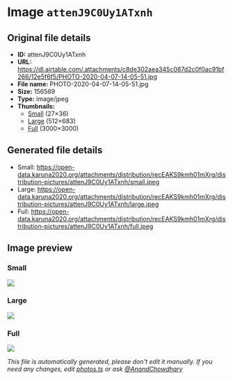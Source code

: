 # Image `attenJ9C0Uy1ATxnh`

## Original file details

- **ID:** attenJ9C0Uy1ATxnh
- **URL:** https://dl.airtable.com/.attachments/c8de302aea345c087d2c0f0ac91bf266/12e5f6f5/PHOTO-2020-04-07-14-05-51.jpg
- **File name:** PHOTO-2020-04-07-14-05-51.jpg
- **Size:** 156569
- **Type:** image/jpeg
- **Thumbnails:**
  - [Small](https://dl.airtable.com/.attachmentThumbnails/83ae4e6aa13730af3c4f8edbfc5d1a63/5914272d) (27×36)
  - [Large](https://dl.airtable.com/.attachmentThumbnails/7608e018915e7f450e209ed093b96cae/978cbd2c) (512×683)
  - [Full](https://dl.airtable.com/.attachmentThumbnails/9fa4e99682eda537b8853ad416121b7b/d63ccd45) (3000×3000)

## Generated file details

- Small: https://open-data.karuna2020.org/attachments/distribution/recEAKS9kmh01mXrg/distribution-pictures/attenJ9C0Uy1ATxnh/small.jpeg
- Large: https://open-data.karuna2020.org/attachments/distribution/recEAKS9kmh01mXrg/distribution-pictures/attenJ9C0Uy1ATxnh/large.jpeg
- Full: https://open-data.karuna2020.org/attachments/distribution/recEAKS9kmh01mXrg/distribution-pictures/attenJ9C0Uy1ATxnh/full.jpeg

## Image preview

### Small

![](https://open-data.karuna2020.org/attachments/distribution/recEAKS9kmh01mXrg/distribution-pictures/attenJ9C0Uy1ATxnh/small.jpeg)

### Large

![](https://open-data.karuna2020.org/attachments/distribution/recEAKS9kmh01mXrg/distribution-pictures/attenJ9C0Uy1ATxnh/large.jpeg)

### Full

![](https://open-data.karuna2020.org/attachments/distribution/recEAKS9kmh01mXrg/distribution-pictures/attenJ9C0Uy1ATxnh/full.jpeg)

_This file is automatically generated, please don't edit it manually. If you need any changes, edit [photos.ts](/photos.ts) or ask [@AnandChowdhary](https://github.com/AnandChowdhary)_
